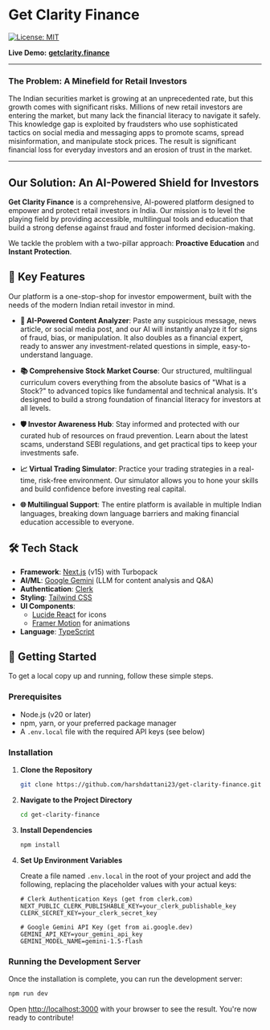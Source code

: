 # Get Clarity Finance

[![License: MIT](https://img.shields.io/badge/License-MIT-yellow.svg)](https://opensource.org/licenses/MIT)

**Live Demo:** [**getclarity.finance**](https://getclarity.finance/)

---

### The Problem: A Minefield for Retail Investors

The Indian securities market is growing at an unprecedented rate, but this growth comes with significant risks. Millions of new retail investors are entering the market, but many lack the financial literacy to navigate it safely. This knowledge gap is exploited by fraudsters who use sophisticated tactics on social media and messaging apps to promote scams, spread misinformation, and manipulate stock prices. The result is significant financial loss for everyday investors and an erosion of trust in the market.

---

## Our Solution: An AI-Powered Shield for Investors

**Get Clarity Finance** is a comprehensive, AI-powered platform designed to empower and protect retail investors in India. Our mission is to level the playing field by providing accessible, multilingual tools and education that build a strong defense against fraud and foster informed decision-making.

We tackle the problem with a two-pillar approach: **Proactive Education** and **Instant Protection**.

## 🚀 Key Features

Our platform is a one-stop-shop for investor empowerment, built with the needs of the modern Indian retail investor in mind.

- **🧠 AI-Powered Content Analyzer**: Paste any suspicious message, news article, or social media post, and our AI will instantly analyze it for signs of fraud, bias, or manipulation. It also doubles as a financial expert, ready to answer any investment-related questions in simple, easy-to-understand language.

- **📚 Comprehensive Stock Market Course**: Our structured, multilingual curriculum covers everything from the absolute basics of "What is a Stock?" to advanced topics like fundamental and technical analysis. It's designed to build a strong foundation of financial literacy for investors at all levels.

- **🛡️ Investor Awareness Hub**: Stay informed and protected with our curated hub of resources on fraud prevention. Learn about the latest scams, understand SEBI regulations, and get practical tips to keep your investments safe.

- **📈 Virtual Trading Simulator**: Practice your trading strategies in a real-time, risk-free environment. Our simulator allows you to hone your skills and build confidence before investing real capital.

- **🌐 Multilingual Support**: The entire platform is available in multiple Indian languages, breaking down language barriers and making financial education accessible to everyone.

## 🛠️ Tech Stack

-   **Framework**: [Next.js](https://nextjs.org/) (v15) with Turbopack
-   **AI/ML**: [Google Gemini](https://ai.google/discover/gemini/) (LLM for content analysis and Q&A)
-   **Authentication**: [Clerk](https://clerk.com/)
-   **Styling**: [Tailwind CSS](https://tailwindcss.com/)
-   **UI Components**:
    -   [Lucide React](https://lucide.dev/) for icons
    -   [Framer Motion](https://www.framer.com/motion/) for animations
-   **Language**: [TypeScript](https://www.typescriptlang.org/)

## 🏁 Getting Started

To get a local copy up and running, follow these simple steps.

### Prerequisites

-   Node.js (v20 or later)
-   npm, yarn, or your preferred package manager
-   A `.env.local` file with the required API keys (see below)

### Installation

1.  **Clone the Repository**
    ```sh
    git clone https://github.com/harshdattani23/get-clarity-finance.git
    ```
2.  **Navigate to the Project Directory**
    ```sh
    cd get-clarity-finance
    ```
3.  **Install Dependencies**
    ```sh
    npm install
    ```
4.  **Set Up Environment Variables**

    Create a file named `.env.local` in the root of your project and add the following, replacing the placeholder values with your actual keys:

    ```env
    # Clerk Authentication Keys (get from clerk.com)
    NEXT_PUBLIC_CLERK_PUBLISHABLE_KEY=your_clerk_publishable_key
    CLERK_SECRET_KEY=your_clerk_secret_key

    # Google Gemini API Key (get from ai.google.dev)
    GEMINI_API_KEY=your_gemini_api_key
    GEMINI_MODEL_NAME=gemini-1.5-flash
    ```

### Running the Development Server

Once the installation is complete, you can run the development server:

```bash
npm run dev
```

Open [http://localhost:3000](http://localhost:3000) with your browser to see the result. You're now ready to contribute!
